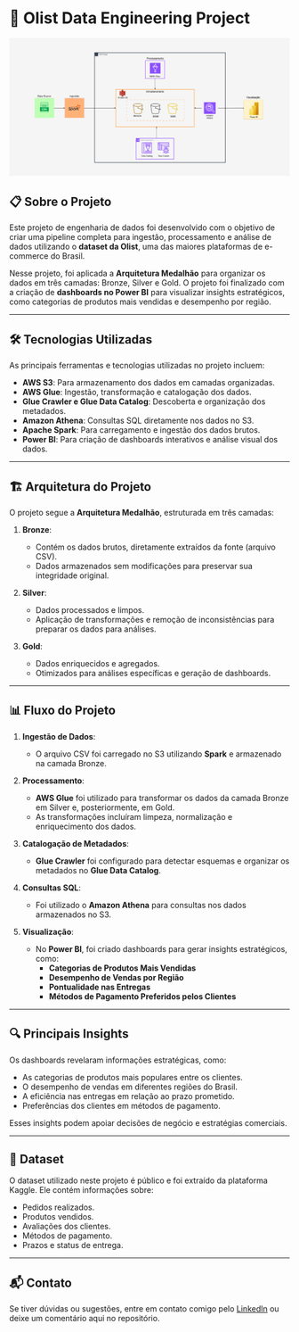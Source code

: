 # 🚀 Olist Data Engineering Project  

![Arquitetura do Projeto](architecture/Olist_Arquitetura.png)  

## 📋 Sobre o Projeto  

Este projeto de engenharia de dados foi desenvolvido com o objetivo de criar uma pipeline completa para ingestão, processamento e análise de dados utilizando o **dataset da Olist**, uma das maiores plataformas de e-commerce do Brasil.  

Nesse projeto, foi aplicada a **Arquitetura Medalhão** para organizar os dados em três camadas: Bronze, Silver e Gold. O projeto foi finalizado com a criação de **dashboards no Power BI** para visualizar insights estratégicos, como categorias de produtos mais vendidas e desempenho por região.  

---

## 🛠 Tecnologias Utilizadas  

As principais ferramentas e tecnologias utilizadas no projeto incluem:  

- **AWS S3**: Para armazenamento dos dados em camadas organizadas.  
- **AWS Glue**: Ingestão, transformação e catalogação dos dados.  
- **Glue Crawler e Glue Data Catalog**: Descoberta e organização dos metadados.  
- **Amazon Athena**: Consultas SQL diretamente nos dados no S3.  
- **Apache Spark**: Para carregamento e ingestão dos dados brutos.  
- **Power BI**: Para criação de dashboards interativos e análise visual dos dados.  

---

## 🏗 Arquitetura do Projeto  

O projeto segue a **Arquitetura Medalhão**, estruturada em três camadas:  

1. **Bronze**:  
   - Contém os dados brutos, diretamente extraídos da fonte (arquivo CSV).  
   - Dados armazenados sem modificações para preservar sua integridade original.  

2. **Silver**:  
   - Dados processados e limpos.  
   - Aplicação de transformações e remoção de inconsistências para preparar os dados para análises.  

3. **Gold**:  
   - Dados enriquecidos e agregados.  
   - Otimizados para análises específicas e geração de dashboards.  

---

## 📊 Fluxo do Projeto  

1. **Ingestão de Dados**:  
   - O arquivo CSV foi carregado no S3 utilizando **Spark** e armazenado na camada Bronze.  

2. **Processamento**:  
   - **AWS Glue** foi utilizado para transformar os dados da camada Bronze em Silver e, posteriormente, em Gold.  
   - As transformações incluíram limpeza, normalização e enriquecimento dos dados.  

3. **Catalogação de Metadados**:  
   - **Glue Crawler** foi configurado para detectar esquemas e organizar os metadados no **Glue Data Catalog**.  

4. **Consultas SQL**:  
   - Foi utilizado o **Amazon Athena** para consultas nos dados armazenados no S3.  

5. **Visualização**:  
   - No **Power BI**, foi criado dashboards para gerar insights estratégicos, como:  
     - **Categorias de Produtos Mais Vendidas**  
     - **Desempenho de Vendas por Região**  
     - **Pontualidade nas Entregas**  
     - **Métodos de Pagamento Preferidos pelos Clientes**  

---

## 🔍 Principais Insights  

Os dashboards revelaram informações estratégicas, como:  

- As categorias de produtos mais populares entre os clientes.  
- O desempenho de vendas em diferentes regiões do Brasil.  
- A eficiência nas entregas em relação ao prazo prometido.  
- Preferências dos clientes em métodos de pagamento.  

Esses insights podem apoiar decisões de negócio e estratégias comerciais.  

---

## 📂 Dataset  

O dataset utilizado neste projeto é público e foi extraído da plataforma Kaggle. Ele contém informações sobre:  
- Pedidos realizados.  
- Produtos vendidos.  
- Avaliações dos clientes.  
- Métodos de pagamento.  
- Prazos e status de entrega.  

---

## 📬 Contato  

Se tiver dúvidas ou sugestões, entre em contato comigo pelo [LinkedIn](https://www.linkedin.com/in/ferrmarino) ou deixe um comentário aqui no repositório.  
